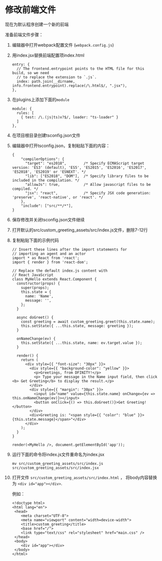 # 修改前端文件

现在为默认程序创建一个新的前端

准备前端文件步骤：

1. 编辑器中打开webpack配置文件 \(`webpack.config.js`\)
2. 用index.jsx替换前端配置项index.html

   ```text
   entry: {
     // The frontend.entrypoint points to the HTML file for this build, so we need
     // to replace the extension to `.js`.
     index: path.join(__dirname, info.frontend.entrypoint).replace(/\.html$/, ".jsx"),
   },
   ```

3. 在plugins上添加下面的`module` 

   ```text
   module: {
     rules: [
       { test: /\.(js|ts)x?$/, loader: "ts-loader" }
     ]
   },
   ```

4. 在项目根目录创建tsconfig.json文件
5. 编辑器中打开tsconfig.json，复制粘贴下面的内容：

   ```text
   {
       "compilerOptions": {
         "target": "es2018",        /* Specify ECMAScript target version: 'ES3' (default), 'ES5', 'ES2015', 'ES2016', 'ES2017', 'ES2018', 'ES2019' or 'ESNEXT'. */
         "lib": ["ES2018", "DOM"],  /* Specify library files to be included in the compilation. */
         "allowJs": true,           /* Allow javascript files to be compiled. */
         "jsx": "react",            /* Specify JSX code generation: 'preserve', 'react-native', or 'react'. */
       },
       "include": ["src/**/*"],
   }
   ```

6. 保存修改并关闭tsconfig.json文件继续
7. 打开默认的src/custom\_greeting\_assets/src/index.js文件，删除7-12行
8. 复制粘贴下面的示例代码

   ```text
   // Insert these lines after the import statements for
   // importing an agent and an actor
   import * as React from 'react';
   import { render } from 'react-dom';

   // Replace the default index.js content with
   // React JavaScript
   class MyHello extends React.Component {
     constructor(props) {
       super(props);
       this.state = {
         name: 'Name',
         message: '',
       };
     }

     async doGreet() {
       const greeting = await custom_greeting.greet(this.state.name);
       this.setState({ ...this.state, message: greeting });
     }

     onNameChange(ev) {
       this.setState({ ...this.state, name: ev.target.value });
     }

     render() {
       return (
         <div style={{ "font-size": "30px" }}>
           <div style={{ "background-color": "yellow" }}>
             <p>Greetings, from DFINITY!</p>
             <p> Type your message in the Name input field, then click <b> Get Greeting</b> to display the result.</p>
           </div>
           <div style={{ "margin": "30px" }}>
             <input id="name" value={this.state.name} onChange={ev => this.onNameChange(ev)}></input>
             <button onClick={() => this.doGreet()}>Get Greeting!</button>
           </div>
           <div>Greeting is: "<span style={{ "color": "blue" }}>{this.state.message}</span>"</div>
         </div>
       );
     }
   }

   render(<MyHello />, document.getElementById('app'));
   ```

9. 运行下面的命令将index.js文件重命名为index.jsx

   ```text
   mv src/custom_greeting_assets/src/index.js src/custom_greeting_assets/src/index.jsx
   ```

10. 打开文件 `src/custom_greeting_assets/src/index.html` ， 将body内容替换为 `<div id="app"></div>`.

    例如：

    ```text
    <!doctype html>
    <html lang="en">
     <head>
        <meta charset="UTF-8">
        <meta name="viewport" content="width=device-width">
        <title>custom_greeting</title>
        <base href="/">
        <link type="text/css" rel="stylesheet" href="main.css" />
     </head>
     <body>
        <div id="app"></div>
     </body>
    </html>
    ```



